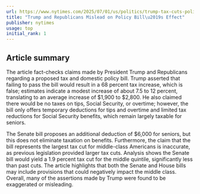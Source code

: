```yaml
---
url: https://www.nytimes.com/2025/07/01/us/politics/trump-tax-cuts-policy-bill.html
title: "Trump and Republicans Mislead on Policy Bill\u2019s Effect"
publisher: nytimes
usage: top
initial_rank: 1
---
```

## Article summary
The article fact-checks claims made by President Trump and Republicans regarding a proposed tax and domestic policy bill. Trump asserted that failing to pass the bill would result in a 68 percent tax increase, which is false; estimates indicate a modest increase of about 7.5 to 12 percent, translating to an average increase of $1,900 to $2,800. He also claimed there would be no taxes on tips, Social Security, or overtime; however, the bill only offers temporary deductions for tips and overtime and limited tax reductions for Social Security benefits, which remain largely taxable for seniors. 

The Senate bill proposes an additional deduction of $6,000 for seniors, but this does not eliminate taxation on benefits. Furthermore, the claim that the bill represents the largest tax cut for middle-class Americans is inaccurate, as previous legislation provided larger tax cuts. Analysis shows the Senate bill would yield a 1.9 percent tax cut for the middle quintile, significantly less than past cuts. The article highlights that both the Senate and House bills may include provisions that could negatively impact the middle class. Overall, many of the assertions made by Trump were found to be exaggerated or misleading.
